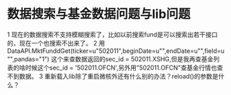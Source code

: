 # 数据搜索与基金数据问题与lib问题

1 现在的数据搜索不支持模糊搜索了，比如以前搜索fund是可以搜索出若干接口的，现在一个也搜索不出来了。
2 用DataAPI.MktFunddGet(ticker=u"502011",beginDate=u"",endDate=u"",field=u"",pandas="1") 这个来查数据返回的sec_id = 502011.XSHG,但是我再查基金列表的啥时候这个sec_id = '502011.OFCN',另外用"502011.OFCN"查基金行情也查不到数据。
3 重新载入lib除了重启微核外还有什么别的办法？reload()的参数是什么？
